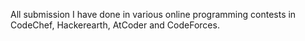 All submission I have done in various online programming contests in CodeChef, Hackerearth, AtCoder and CodeForces.
